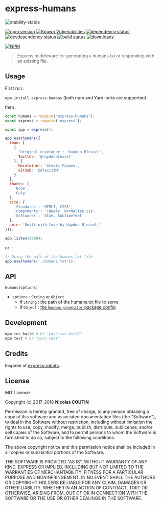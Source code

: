 # express-humans

![stability-stable](https://img.shields.io/badge/stability-stable-green.svg)

[![npm version][version-badge]][version-url]
[![Known Vulnerabilities][vulnerabilities-badge]][vulnerabilities-url]
[![dependency status][dependency-badge]][dependency-url]
[![devdependency status][devdependency-badge]][devdependency-url]
[![build status][build-badge]][build-url]
[![downloads][downloads-badge]][downloads-url]

[![NPM][npm-stats-badge]][npm-stats-url]

> Express middleware for generating a humans.txt or responding with an existing file.

## Usage

First run :

`npm install express-humans` (both npm and Yarn locks are supported)

then :

```javascript
const humans = require('express-humans');
const express = require('express');

const app = express();

app.use(humans({
  team: [
    {
      'Original developer': 'Hayden Bleasel',
      Twitter: '@haydenbleasel'
    }, {
      Maintainer: 'Alexis Paques',
      Github: '@AlexisTM'
    }
  ],
  thanks: [
    'Node',
    'Gulp'
  ],
  site: {
    'Standards': 'HTML5, CSS3',
    'Components': 'jQuery, Normalize.css',
    'Softwares': 'Atom, SublimeText'
  },
  note: 'Built with love by Hayden Bleasel.'
}));

app.listen(3000);
```

or :

```javascript
// Using the path of the humans.txt file
app.use(humans('./humans.txt'));
```

## API

`humans(options)`

* `options` : `String` or `Object`
  * if `String` : the path of the humans.txt file to serve
  * if `Object` : [the `humans-generator` package config](https://www.npmjs.com/package/humans-generator)

## Development

```bash
npm run build # Or "yarn run build"
npm test # Or "yarn test"
```

## Credits

Inspired of [express-robots](https://www.npmjs.com/package/express-robots).

## License

MIT License

Copyright (c) 2017-2018 **Nicolas COUTIN**

Permission is hereby granted, free of charge, to any person obtaining a copy
of this software and associated documentation files (the "Software"), to deal
in the Software without restriction, including without limitation the rights
to use, copy, modify, merge, publish, distribute, sublicense, and/or sell
copies of the Software, and to permit persons to whom the Software is
furnished to do so, subject to the following conditions:

The above copyright notice and this permission notice shall be included in all
copies or substantial portions of the Software.

THE SOFTWARE IS PROVIDED "AS IS", WITHOUT WARRANTY OF ANY KIND, EXPRESS OR
IMPLIED, INCLUDING BUT NOT LIMITED TO THE WARRANTIES OF MERCHANTABILITY,
FITNESS FOR A PARTICULAR PURPOSE AND NONINFRINGEMENT. IN NO EVENT SHALL THE
AUTHORS OR COPYRIGHT HOLDERS BE LIABLE FOR ANY CLAIM, DAMAGES OR OTHER
LIABILITY, WHETHER IN AN ACTION OF CONTRACT, TORT OR OTHERWISE, ARISING FROM,
OUT OF OR IN CONNECTION WITH THE SOFTWARE OR THE USE OR OTHER DEALINGS IN THE
SOFTWARE.

[version-badge]: https://img.shields.io/npm/v/express-humans.svg
[version-url]: https://www.npmjs.com/package/express-humans
[vulnerabilities-badge]: https://snyk.io/test/npm/express-humans/badge.svg
[vulnerabilities-url]: https://snyk.io/test/npm/express-humans
[dependency-badge]: https://david-dm.org/ilshidur/express-humans.svg
[dependency-url]: https://david-dm.org/ilshidur/express-humans
[devdependency-badge]: https://david-dm.org/ilshidur/express-humans/dev-status.svg
[devdependency-url]: https://david-dm.org/ilshidur/express-humans#info=devDependencies
[build-badge]: https://travis-ci.org/Ilshidur/express-humans.svg
[build-url]: https://travis-ci.org/Ilshidur/express-humans
[downloads-badge]: https://img.shields.io/npm/dt/express-humans.svg
[downloads-url]: https://www.npmjs.com/package/express-humans
[npm-stats-badge]: https://nodei.co/npm/express-humans.png?downloads=true&downloadRank=true
[npm-stats-url]: https://nodei.co/npm/express-humans
